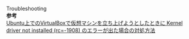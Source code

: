 Troubleshooting  
**参考**  
[Ubuntu上でのVirtualBoxで仮想マシンを立ち上げようとしたときに Kernel driver not installed (rc=-1908) のエラーが出た場合の対処方法](http://www.nemotos.net/?p=2107)
